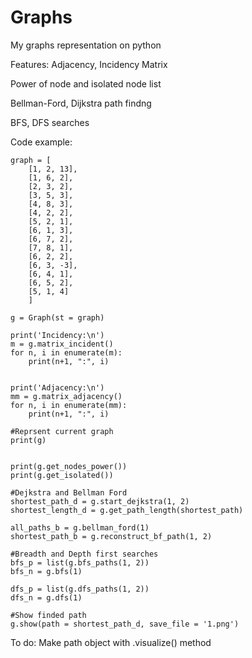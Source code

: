 # Graphs
My graphs representation on python

Features:
Adjacency, Incidency Matrix

Power of node and isolated node list

Bellman-Ford, Dijkstra path findng

BFS, DFS searches

Code example:
```
graph = [
    [1, 2, 13],
    [1, 6, 2],
    [2, 3, 2],
    [3, 5, 3],
    [4, 8, 3],
    [4, 2, 2],
    [5, 2, 1],
    [6, 1, 3],
    [6, 7, 2],
    [7, 8, 1],
    [6, 2, 2],
    [6, 3, -3],
    [6, 4, 1],
    [6, 5, 2],
    [5, 1, 4]
    ]

g = Graph(st = graph)

print('Incidency:\n')
m = g.matrix_incident()
for n, i in enumerate(m):
    print(n+1, ":", i)


print('Adjacency:\n')
mm = g.matrix_adjacency()
for n, i in enumerate(mm):
    print(n+1, ":", i)

#Reprsent current graph
print(g)


print(g.get_nodes_power())
print(g.get_isolated())

#Dejkstra and Bellman Ford
shortest_path_d = g.start_dejkstra(1, 2)
shortest_length_d = g.get_path_length(shortest_path)

all_paths_b = g.bellman_ford(1)
shortest_path_b = g.reconstruct_bf_path(1, 2)

#Breadth and Depth first searches
bfs_p = list(g.bfs_paths(1, 2))
bfs_n = g.bfs(1)

dfs_p = list(g.dfs_paths(1, 2))
dfs_n = g.dfs(1)

#Show finded path
g.show(path = shortest_path_d, save_file = '1.png')
```

To do:
Make path object with .visualize() method
